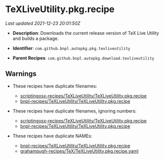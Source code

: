 # TeXLiveUtility.pkg.recipe

_Last updated 2021-12-23 20:01:50Z_

- **Description**: Downloads the current release version of TeX Live Utility and builds a package.

- **Identifier**: `com.github.bnpl.autopkg.pkg.texliveutility`

- **Parent Recipes**: `com.github.bnpl.autopkg.download.texliveutility`


## Warnings

- These recipes have duplicate filenames:
    - [scriptingosx-recipes/TeXLiveUtility/TeXLiveUtility.pkg.recipe](/autopkg-dupe-tracker/scriptingosx-recipes/TeXLiveUtility/TeXLiveUtility.pkg.recipe)
    - [bnpl-recipes/TeXLiveUtility/TeXLiveUtility.pkg.recipe](/autopkg-dupe-tracker/bnpl-recipes/TeXLiveUtility/TeXLiveUtility.pkg.recipe)

- These recipes have duplicate filenames, ignoring numbers:
    - [scriptingosx-recipes/TeXLiveUtility/TeXLiveUtility.pkg.recipe](/autopkg-dupe-tracker/scriptingosx-recipes/TeXLiveUtility/TeXLiveUtility.pkg.recipe)
    - [bnpl-recipes/TeXLiveUtility/TeXLiveUtility.pkg.recipe](/autopkg-dupe-tracker/bnpl-recipes/TeXLiveUtility/TeXLiveUtility.pkg.recipe)

- These recipes have duplicate NAMEs:
    - [bnpl-recipes/TeXLiveUtility/TeXLiveUtility.pkg.recipe](/autopkg-dupe-tracker/bnpl-recipes/TeXLiveUtility/TeXLiveUtility.pkg.recipe)
    - [grahampugh-recipes/TeX/TeXLiveUtility.pkg.recipe.yaml](/autopkg-dupe-tracker/grahampugh-recipes/TeX/TeXLiveUtility.pkg.recipe.yaml)